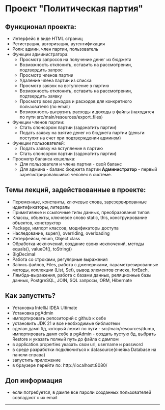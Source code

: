# Проект "Политическая партия"

## Функционал проекта:
- Интерфейс в виде HTML страниц
- Регистрация, авторизация, аутентификация
- Роли: админ, член партии, пользователь
- Функции администратора:
    - Просмотр запросов на получение денег из бюджета
    - Возможность отклонить, оставить на рассмотрении, подтвердить запрос
    - Просмотр членов партии
    - Удаление члена партии из списка
    - Просмотр заявок на вступление в партию
    - Возможность отклонить, оставить на рассмотрении, подтвердить заявку
    - Просмотр всех доходов и расходов для конкретного пользователя (по email)
    - Возможность выгрузить расходы и доходы в файлы (находятся по пути src/main/resources/export_files)
- Функции членов партии:
    - Стать спонсором партии (задонатить партии)
    - Подать заявку на взятие денег из бюджета партии (деньги поступят на счет при подтверждении админом)
- Функции пользователей:
    - Подать заявку на вступление в партию
    - Стать спонсором партии (задонатить партии)
- Просмотр баланса кошелька:
    - Для пользователя и члена партии - свой баланс
    - Для админа - баланс бюджета партии
      **Администратор** - первый зарегистрировавшийся человек в системе.

## Темы лекций, задействованные в проекте:
- Переменные, константы, ключевые слова, зарезервированные идентификаторы, литералы
- Примитивные и ссылочные типы данных, преобразования типов
- Классы, объекты, ключевое слово static, this, конструирование объектов, конструктор
- Package, импорт классов, модификаторы доступа
- Наследование, super(), overriding, overloading
- Интерфейсы, enum, Object class
- Обработка исключений, создание своих исключений, методы equals(), valueOf(), toString()
- BigDecimal
- Работа со строками, регулярные выражения
- Запись файлов, Files, работа с дженериками, параметрезированные методы, коллекции (List, Set), вывод элементов списка,
  forEach,
- Лямбда-выражения, работа с базами данных, реляционные базы данных, PostgreSQL, JOIN, SQL запросы, ORM, Hibernate


## Как запустить?
- Установка IntelliJ IDEA Ultimate
- Установка pgAdmin
- импортировать репозиторий с github к себе
- установить JDK 21 и все необходимые библиотеки
- сделан дамп бд, который лежит по пути - src/main/resources/dump, импортировать дамп себе в pgAdmin - создать пустую бд,
  выбрать Restore и указать полный путь до файла с дампом
- в application.properties указать свои url, username и password
- в среде разработки подключиться к datasource(ячейка Database на панели справа)
- запустить приложение
- в браузере перейти по: http://localhost:8080/


## Доп информация
- если потребуется, в дампе все пароли созданных пользователей совпадают с их email


--- 



